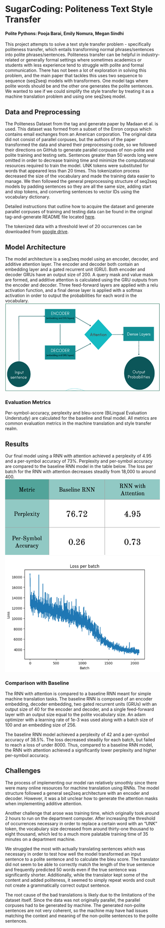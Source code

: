 # SugarCoding: Politeness Text Style Transfer
#### Polite Pythons: Pooja Barai, Emily Nomura, Megan Sindhi
This project attempts to solve a text style transfer problem - specifically politeness transfer, which entails transforming normal phrases/sentences into polite phrases/sentences. Politeness transfer can be helpful in industry-related or generally formal settings where sometimes academics or students with less experience tend to struggle with polite and formal communication. There has not been a lot of exploration in solving this problem, and the main paper that tackles this uses two sequence to sequence (seq2seq) models with transformers. One model tags where polite words should be and the other one generates the polite sentences. We wanted to see if we could simplify the style transfer by treating it as a machine translation problem and using one seq2seq model.
## Data and Preprocessing
The Politeness Dataset from the tag and generate paper by Madaan et al. is used. This dataset was formed from a subset of the Enron corpus which contains email exchanges from an American corporation. The original data did not consist of parallel corpuses, but the authors of the paper transformed the data and shared their preprocessing code, so we followed their directions on GitHub to generate parallel corpuses of non-polite and polite training and testing sets. Sentences greater than 50 words long were omitted in order to decrease training time and minimize the computational resources required to train the model. UNK tokens were substituted for words that appeared less than 20 times. This tokenization process decreased the size of the vocabulary and made the training data easier to manage. We then followed the general preprocessing structure of seq2seq models by padding sentences so they are all the same size, adding start and stop tokens, and converting sentences to vector IDs using the vocabulary dictionary.

Detailed instructions that outline how to acquire the dataset and generate parallel corpuses of training and testing data can be found in the original tag-and-generate README file located [here](https://github.com/emilynomura1/polite-pythons-DL/blob/master/tag-and-generate-README.md).

The tokenized data with a threshold level of 20 occurrences can be downloaded from [google drive](https://drive.google.com/drive/folders/1Md912QpVKOkr3i1HvTjb9tt9-Bqse3ci?usp=sharing).
## Model Architecture
The model architecture is a seq2seq model using an encoder, decoder, and additive attention layer. The encoder and decoder both contain an embedding layer and a gated recurrent unit (GRU). Both encoder and decoder GRUs have an output size of 200. A query mask and value mask are formed, and additive attention is calculated using the GRU outputs from the encoder and decoder. Three feed-forward layers are applied with a relu activation function, and a final dense layer is applied with a softmax activation in order to output the probabilities for each word in the vocabulary.
![Model Architecture](https://github.com/emilynomura1/polite-pythons-DL/blob/master/figures/architecture.png?raw=true)
### Evaluation Metrics
Per-symbol-accuracy, perplexity and bleu-score (BiLingual Evaluation Understudy) are calculated for the baseline and final model. All metrics are common evaluation metrics in the machine translation and style transfer realm.
## Results
Our final model using a RNN with attention achieved a perplexity of 4.95 and a per-symbol accuracy of 73%. Perplexity and per-symbol accuracy are compared to the baseline RNN model in the table below. The loss per batch for the RNN with attention decreases steadily from 18,000 to around 400.
![Evaluation Table](https://github.com/emilynomura1/polite-pythons-DL/blob/master/figures/eval-table.png?raw=true)
![Loss Per Batch](https://github.com/emilynomura1/polite-pythons-DL/blob/master/figures/finalrnnattention.png?raw=true)
### Comparison with Baseline
The RNN with attention is compared to a baseline RNN meant for simple machine translation tasks. The baseline RNN is composed of an encoder embedding, decoder embedding, two gated recurrent units (GRUs) with an output size of 40 for the encoder and decoder, and a single feed-forward layer with an output size equal to the polite vocabulary size. An adam optimizer with a learning rate of 1e-3 was used along with a batch size of 100 and an embedding size of 256. 

The baseline RNN model achieved a perplexity of 42 and a per-symbol accuracy of 38.5%. The loss decreased steadily for each batch, but failed to reach a loss of under 8000. Thus, compared to a baseline RNN model, the RNN with attention achieved a significantly lower perplexity and higher per-symbol accuracy.
## Challenges
The process of implementing our model ran relatively smoothly since there were many online resources for machine translation using RNNs. The model structure followed a general seq2seq architecture with an encoder and decoder. However, it was a bit unclear how to generate the attention masks when implementing additive attention.

Another challenge that arose was training time, which originally took around 2 hours to run on the department computer. After increasing the threshold of occurrences necessary in order to replace a certain word with an “UNK” token, the vocabulary size decreased from around thirty-one thousand to eight thousand, which led to a much more palatable training time of 35 minutes on a department machine.

We struggled the most with actually translating sentences which was necessary in order to test how well the model transformed an input sentence to a polite sentence and to calculate the bleu score. The translator did not seem to be able to correctly match the length of the true sentence and frequently predicted 50 words even if the true sentence was significantly shorter. Additionally, while the translator kept some of the content and added politeness, it seemed to simply repeat words and coult not create a grammatically correct output sentence.

The root cause of the bad translations is likely due to the limitations of the dataset itself. Since the data was not originally parallel, the parallel corpuses had to be generated by machine. The generated non-polite sentences are not very coherent, so the machine may have had issues matching the context and meaning of the non-polite sentences to the polite sentences.
